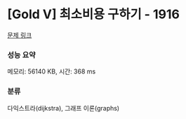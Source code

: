 # [Gold V] 최소비용 구하기 - 1916 

[문제 링크](https://www.acmicpc.net/problem/1916) 

### 성능 요약

메모리: 56140 KB, 시간: 368 ms

### 분류

다익스트라(dijkstra), 그래프 이론(graphs)

